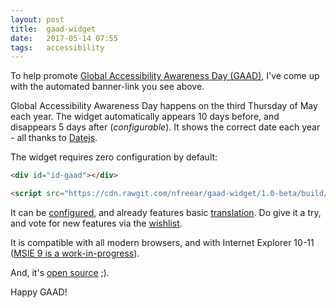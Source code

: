 ```yaml
---
layout: post
title:  gaad-widget
date:   2017-05-14 07:55
tags:   accessibility
---
```


To help promote [Global Accessibility Awareness Day (GAAD)][gaad],
I've come up with the automated banner-link you see above.

Global Accessibility Awareness Day happens on the third Thursday of May each year.
The widget automatically appears 10 days before, and disappears 5 days after (_configurable_).
It shows the correct date each year - all thanks to [Datejs][].

The widget requires zero configuration by default:

```html
<div id="id-gaad"></div>

<script src="https://cdn.rawgit.com/nfreear/gaad-widget/1.0-beta/build/GAAD.widget.js"></script>
```

It can be [configured][usage], and already features basic [translation][].
Do give it a try, and vote for new features via the [wishlist][].

It is compatible with all modern browsers, and with Internet Explorer 10-11
([MSIE 9 is a work-in-progress][ie]).

And, it's [open source][MIT] ;).

Happy GAAD!




[GAAD]: http://globalaccessibilityawarenessday.org/?utm_source=github&utm_campaign=gaad-widget
[@gbla11yday]: https://twitter.com/gbla11yday
[@nfreear]: https://twitter.com/nfreear
[gaad-widget]: https://github.com/nfreear/gaad-widget
[usage]: https://github.com/nfreear/gaad-widget/blob/master/README.md#usage
[translation]: https://github.com/nfreear/gaad-widget/blob/master/README.md#translation
[wishlist]: https://github.com/nfreear/gaad-widget/issues/2#!-Wishlist
[ie]: https://github.com/nfreear/gaad-widget/issues/3#!-MSIE-9-11
[Datejs]: https://github.com/datejs/Datejs
[RawGit]: https://rawgit.com/
[MIT]: https://nfreear.mit-license.org/ "MIT License"
